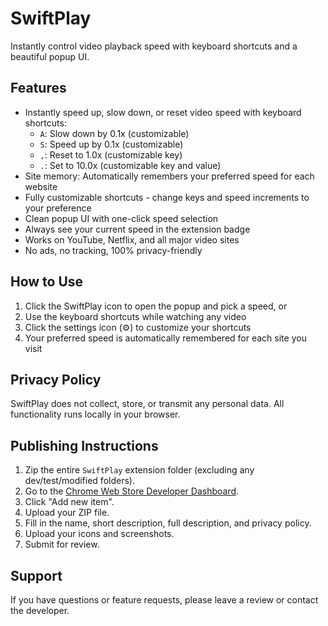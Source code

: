 # SwiftPlay

Instantly control video playback speed with keyboard shortcuts and a beautiful popup UI.

## Features
- Instantly speed up, slow down, or reset video speed with keyboard shortcuts:
  - `A`: Slow down by 0.1x (customizable)
  - `S`: Speed up by 0.1x (customizable)
  - `,`: Reset to 1.0x (customizable key)
  - `.`: Set to 10.0x (customizable key and value)
- Site memory: Automatically remembers your preferred speed for each website
- Fully customizable shortcuts - change keys and speed increments to your preference
- Clean popup UI with one-click speed selection
- Always see your current speed in the extension badge
- Works on YouTube, Netflix, and all major video sites
- No ads, no tracking, 100% privacy-friendly

## How to Use
1. Click the SwiftPlay icon to open the popup and pick a speed, or
2. Use the keyboard shortcuts while watching any video
3. Click the settings icon (⚙️) to customize your shortcuts
4. Your preferred speed is automatically remembered for each site you visit

## Privacy Policy
SwiftPlay does not collect, store, or transmit any personal data. All functionality runs locally in your browser.

## Publishing Instructions
1. Zip the entire `SwiftPlay` extension folder (excluding any dev/test/modified folders).
2. Go to the [Chrome Web Store Developer Dashboard](https://chrome.google.com/webstore/devconsole).
3. Click "Add new item".
4. Upload your ZIP file.
5. Fill in the name, short description, full description, and privacy policy.
6. Upload your icons and screenshots.
7. Submit for review.

## Support
If you have questions or feature requests, please leave a review or contact the developer. 
